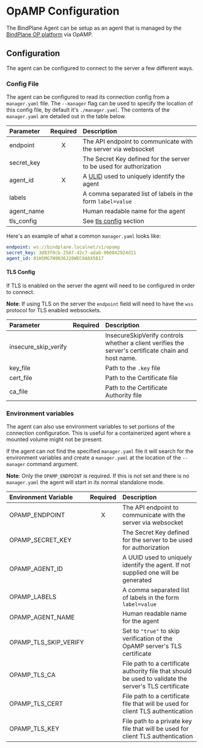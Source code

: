 # OpAMP Configuration

The BindPlane Agent can be setup as an agent that is managed by the [BindPlane OP platform](https://github.com/observiq/bindplane-op) via OpAMP.

## Configuration

The agent can be configured to connect to the server a few different ways.

### Config File

The agent can be configured to read its connection config from a `manager.yaml` file. The `--manager` flag can be used to specify the location of this config file, by default it's `./manager.yaml`. The contents of the `manager.yaml` are detailed out in the table below.

| Parameter  | Required | Description                                                                |
| :--------  | :------: | :------------------------------------------------------------------------- |
| endpoint   | X        | The API endpoint to communicate with the server via websocket              |
| secret_key |          | The Secret Key defined for the server to be used for authorization         |
| agent_id   | X        | A [ULID](https://github.com/ulid/spec) used to uniquely identify the agent |
| labels     |          | A comma separated list of labels in the form `label=value`                 |
| agent_name |          | Human readable name for the agent                                          |
| tls_config |          | See [tls config](#tls-config) section                                      |

Here's an example of what a common `manager.yaml` looks like:

```yaml
endpoint: ws://bindplane.localnet/v1/opamp
secret_key: 3d83f0cb-2567-42c7-ada6-960842924d11
agent_id: 01H5MG7N9N36J28WEC8A8X5B17
```

#### TLS Config

If TLS is enabled on the server the agent will need to be configured in order to connect. 

**Note**: If using TLS on the server the `endpoint` field will need to have the `wss` protocol for TLS enabled websockets.

| Parameter            | Required | Description                                                                                         |
| :------------------- | :------: | :-------------------------------------------------------------------------------------------------- |
| insecure_skip_verify |          | InsecureSkipVerify controls whether a client verifies the server's certificate chain and host name. |
| key_file             |          | Path to the `.key` file                                                                             |
| cert_file            |          | Path to the Certificate file                                                                        |
| ca_file              |          | Path to the Certificate Authority file                                                              |

### Environment variables

The agent can also use environment variables to set portions of the connection configuration. This is useful for a containerized agent where a mounted volume might not be present. 

If the agent can not find the specified `manager.yaml` file it will search for the environment variables and create a `manager.yaml` at the location of the `--manager` command argument.

**Note**: Only the `OPAMP_ENDPOINT` is required. If this is not set and there is no `manager.yaml` the agent will start in its normal standalone mode.

| Environment Variable  | Required | Description                                                                       |
| :-------------------- | :------: | :-------------------------------------------------------------------------------- |
| OPAMP_ENDPOINT        | X        | The API endpoint to communicate with the server via websocket                     |
| OPAMP_SECRET_KEY      |          | The Secret Key defined for the server to be used for authorization                |
| OPAMP_AGENT_ID        |          | A UUID used to uniquely identify the agent. If not supplied one will be generated |
| OPAMP_LABELS          |          | A comma separated list of labels in the form `label=value`                        |
| OPAMP_AGENT_NAME      |          | Human readable name for the agent                                                 |
| OPAMP_TLS_SKIP_VERIFY |          | Set to `"true"` to skip verification of the OpAMP server's TLS certificate        |
| OPAMP_TLS_CA          |          | File path to a certificate authority file that should be used to validate the server's TLS certificate |
| OPAMP_TLS_CERT        |          | File path to a certificate file that will be used for client TLS authentication |
| OPAMP_TLS_KEY         |          | File path to a private key file that will be used for client TLS authentication |
